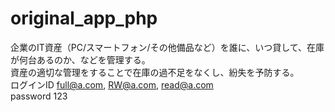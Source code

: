 # original_app_php
企業のIT資産（PC/スマートフォン/その他備品など）を誰に、いつ貸して、在庫が何台あるのか、などを管理する。<br>
資産の適切な管理をすることで在庫の過不足をなくし、紛失を予防する。<br>
ログインID full@a.com, RW@a.com, read@a.com<br>
password 123
